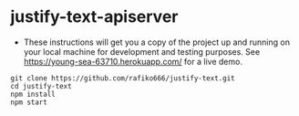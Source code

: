 # justify-text-apiserver

- These instructions will get you a copy of the project up and running on your local machine for development and testing purposes. See https://young-sea-63710.herokuapp.com/ for a live demo.

```shell
git clone https://github.com/rafiko666/justify-text.git
cd justify-text
npm install
npm start
```